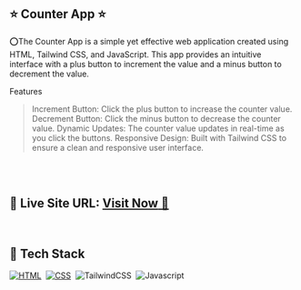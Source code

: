 ## ⭐ Counter App ⭐


⭕The Counter App is a simple yet effective web application created using HTML, Tailwind CSS, and JavaScript. This app provides an intuitive interface with a plus button to increment the value and a minus button to decrement the value.

Features
> Increment Button: Click the plus button to increase the counter value.
> Decrement Button: Click the minus button to decrease the counter value.
> Dynamic Updates: The counter value updates in real-time as you click the buttons.
> Responsive Design: Built with Tailwind CSS to ensure a clean and responsive user interface.
<br>
<br>

## 📌 **Live Site URL:** <a href="https://incomparable-tapioca-4d51b0.netlify.app/">**Visit Now** 🚀</a>

<br>

## 📌 Tech Stack

[![HTML](https://img.shields.io/badge/html5%20-%23E34F26.svg?&style=for-the-badge&logo=html5&logoColor=white)](https://github.com/prakash-naikwadi)&nbsp;
[![CSS](https://img.shields.io/badge/css3%20-%231572B6.svg?&style=for-the-badge&logo=css3&logoColor=white)](https://github.com/prakash-naikwadi)&nbsp;
<img alt="TailwindCSS" src="https://img.shields.io/badge/Tailwind_CSS-38B2AC?style=for-the-badge&logo=tailwind-css&logoColor=white"/>&nbsp;
<img alt="Javascript" src="https://e7.pngegg.com/pngimages/490/824/png-clipart-product-design-logo-brand-trademark-javascript-logo-text-trademark.png"/>&nbsp;

<br>
<br>
